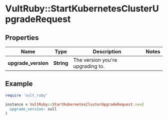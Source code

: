 # VultRuby::StartKubernetesClusterUpgradeRequest

## Properties

| Name | Type | Description | Notes |
| ---- | ---- | ----------- | ----- |
| **upgrade_version** | **String** | The version you&#39;re upgrading to. |  |

## Example

```ruby
require 'vult_ruby'

instance = VultRuby::StartKubernetesClusterUpgradeRequest.new(
  upgrade_version: null
)
```


